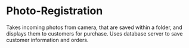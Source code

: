 # Photo-Registration
Takes incoming photos from camera, that are saved within a folder, and displays them to customers for purchase. Uses database server to save customer information and orders.
